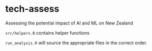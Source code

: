 # tech-assess
Assessing the potential impact of AI and ML on New Zealand

```src/helpers.R``` contains helper functions

```run_analysis.R``` will source the appropriate files in the correct order.